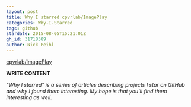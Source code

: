 ```yaml
---
layout: post
title: Why I starred cpvrlab/ImagePlay
categories: Why-I-Starred
tags: github
stardate: 2015-08-05T15:21:01Z
gh_id: 31718389
author: Nick Peihl
---
```


[cpvrlab/ImagePlay](star.repo.html_url)

**WRITE CONTENT**

*"Why I starred" is a series of articles describing projects I star on GitHub and why I found them interesting. My hope is that you'll find them interesting as well.*

